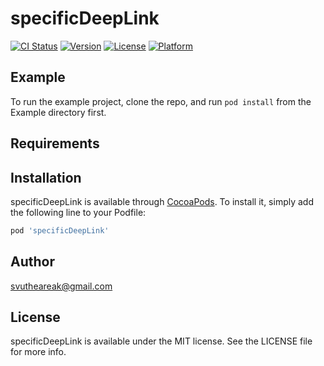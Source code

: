 # specificDeepLink

[![CI Status](https://img.shields.io/travis/33893981/specificDeepLink.svg?style=flat)](https://travis-ci.org/33893981/specificDeepLink)
[![Version](https://img.shields.io/cocoapods/v/specificDeepLink.svg?style=flat)](https://cocoapods.org/pods/specificDeepLink)
[![License](https://img.shields.io/cocoapods/l/specificDeepLink.svg?style=flat)](https://cocoapods.org/pods/specificDeepLink)
[![Platform](https://img.shields.io/cocoapods/p/specificDeepLink.svg?style=flat)](https://cocoapods.org/pods/specificDeepLink)

## Example

To run the example project, clone the repo, and run `pod install` from the Example directory first.

## Requirements

## Installation

specificDeepLink is available through [CocoaPods](https://cocoapods.org). To install
it, simply add the following line to your Podfile:

```ruby
pod 'specificDeepLink'
```

## Author

svutheareak@gmail.com

## License

specificDeepLink is available under the MIT license. See the LICENSE file for more info.

